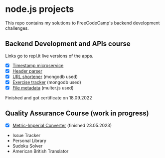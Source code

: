 # node.js projects
This repo contains my solutions to FreeCodeCamp's backend development challenges.

## Backend Development and APIs course
Links go to repl.it live versions of the apps.
- [x] [Timestamp microservice](https://nodejs-project-timestamp.pulchnymamut.repl.co/)
- [x] [Header parser](https://boilerplate-project-headerparser.pulchnymamut.repl.co/)
- [x] [URL shortener](https://nodejs-project-urlshortener.pulchnymamut.repl.co) (mongodb used)
- [x] [Exercise tracker](https://nodejs-project-exercisetracker.pulchnymamut.repl.co/) (mongodb used)
- [x] [File metadata](https://nodejs-project-filemetadata.pulchnymamut.repl.co/) (multer.js used)

Finished and got certificate on 18.09.2022

## Quality Assurance Course (work in progress)
- [x] [Metric-Imperial Converter](https://boilerplate-project-metricimpconverter.pulchnymamut.repl.co)  (finished 23.05.2023)
- Issue Tracker
- Personal Library
- Sudoku Solver
- American British Translator
